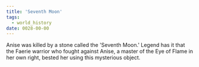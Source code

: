 ```yaml
---
title: 'Seventh Moon'
tags:
  - world_history
date: 0028-00-00
---
```

Anise was killed by a stone called the 'Seventh Moon.' Legend has it that the Faerie warrior who fought against Anise, a master of the Eye of Flame in her own right, bested her using this mysterious object.